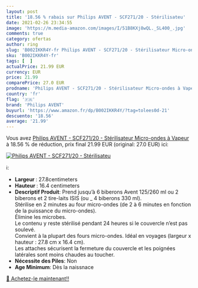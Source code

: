 ```yaml
---
layout: post
title: '18.56 % rabais sur Philips AVENT - SCF271/20 - Stérilisateu'
date: 2021-02-26 23:34:55
image: 'https://m.media-amazon.com/images/I/51B8KXj8wQL._SL400_.jpg'
comments: true
category: ofertas
author: ring
slug: 'B002IKKR4Y-fr Philips AVENT - SCF271/20 - Stérilisateur Micro-ondes à...'
sku: 'B002IKKR4Y-fr'
tags: [  ]
actualPrice: 21.99 EUR
currency: EUR
price: 21.99
comparePrice: 27.0 EUR
prodname: 'Philips AVENT - SCF271/20 - Stérilisateur Micro-ondes à Vapeur'
country: 'fr'
flag: '🇫🇷'
brand: 'Philips AVENT'
buyurl: 'https://www.amazon.fr/dp/B002IKKR4Y/?tag=tolees0d-21'
descuento: '18.56'
average: '21.99'
---
```


Vous avez [Philips AVENT - SCF271/20 - Stérilisateur Micro-ondes à Vapeur](https://www.amazon.fr/dp/B002IKKR4Y/?tag=tolees0d-21)  à  18.56 % de réduction, prix final  21.99 EUR (original: 27.0 EUR) ici:

[![Philips AVENT - SCF271/20 - Stérilisateu](https://m.media-amazon.com/images/I/51B8KXj8wQL._SL400_.jpg)](https://www.amazon.fr/dp/B002IKKR4Y/?tag=tolees0d-21)

ℹ️:

- <b> Largeur </b>: 27.8centimeters
- <b> Hauteur </b>: 16.4 centimeters
- <b>Descriptif Produit</b>: Prend jusqu’à 6 biberons Avent 125/260 ml ou 2 biberons et 2 tire-laits ISIS (ou _ 4 biberons 330 ml).<br />Stérilise en 2 minutes au four micro-ondes (de 2 à 6 minutes en fonction de la puissance du micro-ondes).<br />Élimine les microbes.<br />Le contenu y reste stérilisé pendant 24 heures si le couvercle n’est pas soulevé.<br />Convient à la plupart des fours micro-ondes. Idéal en voyages (largeur x hauteur : 27.8 cm x 16.4 cm).<br />Les attaches sécurisent la fermeture du couvercle et les poignées latérales sont moins chaudes au toucher.
- <b> Nécessite des Piles</b>: Non
- <b>Age Minimum</b>: Dès la naissnace

[🛒 Achetez-le maintenant!!](https://www.amazon.fr/dp/B002IKKR4Y/?tag=tolees0d-21)
